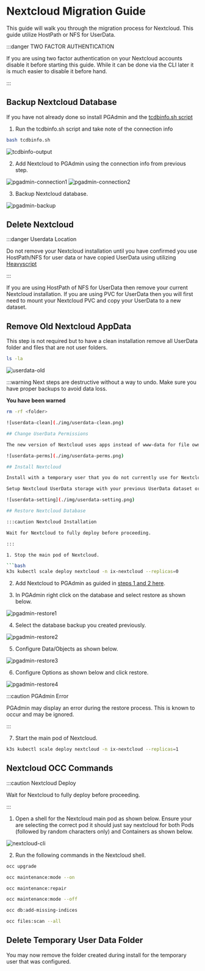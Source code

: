 # Nextcloud Migration Guide

This guide will walk you through the migration process for Nextcloud. This guide utilize HostPath or NFS for UserData.

:::danger TWO FACTOR AUTHENTICATION

If you are using two factor authentication on your Nextcloud accounts disable it before starting this guide. While it can be done via the CLI later it is much easier to disable it before hand.

:::

## Backup Nextcloud Database

If you have not already done so install PGAdmin and the [tcdbinfo.sh script](https://truecharts.org/manual/SCALE/guides/sql-export#how-to-list-database-login-info-for-truecharts-apps)

1. Run the tcdbinfo.sh script and take note of the connection info

```bash
bash tcdbinfo.sh
```

![tcdbinfo-output](./img/tcdbinfo-output.png)

2. Add Nextcloud to PGAdmin using the connection info from previous step.

![pgadmin-connection1](./img/pgadmin-connection1.png)
![pgadmin-connection2](./img/pgadmin-connection2.png)

3. Backup Nextcloud database.

![pgadmin-backup](./img/pgadmin-backup.png)

## Delete Nextcloud

:::danger Userdata Location

Do not remove your Nextcloud installation until you have confirmed you use HostPath/NFS for user data or have copied UserData using utilizing [Heavyscript](https://github.com/Heavybullets8/heavy_script)

:::

If you are using HostPath of NFS for UserData then remove your current Nextcloud installation. If you are using PVC for UserData then you will first need to mount your Nextcloud PVC and copy your UserData to a new dataset.

## Remove Old Nextcloud AppData

This step is not required but to have a clean installation remove all UserData folder and files that are not user folders.

```bash
ls -la
```

![userdata-old](./img/userdata-old.png)

:::warning
Next steps are destructive without a way to undo.
Make sure you have proper backups to avoid data loss.

**You have been warned**

```bash
rm -rf <folder>

![userdata-clean](./img/userdata-clean.png)

## Change UserData Permissions

The new version of Nextcloud uses apps instead of www-data for file ownership. Apply permissions as shown below to your UserData dataset.

![userdata-perms](./img/userdata-perms.png)

## Install Nextcloud

Install with a temporary user that you do not currently use for Nextcloud (ie. temp)

Setup Nextcloud UserData storage with your previous UserData dataset or the dataset you copied your UserData to.

![userdata-setting](./img/userdata-setting.png)

## Restore Nextcloud Database

:::caution Nextcloud Installation

Wait for Nextcloud to fully deploy before proceeding.

:::

1. Stop the main pod of Nextcloud.

```bash
k3s kubectl scale deploy nextcloud -n ix-nextcloud --replicas=0
```

2. Add Nextcloud to PGAdmin as guided in [steps 1 and 2 here](#backup-nextcloud-database).

3. In PGAdmin right click on the database and select restore as shown below.

![pgadmin-restore1](./img/pgadmin-restore1.png)

4. Select the database backup you created previously.

![pgadmin-restore2](./img/pgadmin-restore2.png)

5. Configure Data/Objects as shown below.

![pgadmin-restore3](./img/pgadmin-restore3.png)

6. Configure Options as shown below and click restore.

![pgadmin-restore4](./img/pgadmin-restore4.png)

:::caution PGAdmin Error

PGAdmin may display an error during the restore process. This is known to occur and may be ignored.

:::

7. Start the main pod of Nextcloud.

```bash
k3s kubectl scale deploy nextcloud -n ix-nextcloud --replicas=1
```

## Nextcloud OCC Commands

:::caution Nextcloud Deploy

Wait for Nextcloud to fully deploy before proceeding.

:::

1. Open a shell for the Nextcloud main pod as shown below. Ensure your are selecting the correct pod it should just say nextcloud for both Pods (followed by random characters only) and Containers as shown below.

![nextcloud-cli](./img/nextcloud-cli.png)

2. Run the following commands in the Nextcloud shell.

```bash
occ upgrade
```
```bash
occ maintenance:mode --on
```
```bash
occ maintenance:repair
```
```bash
occ maintenance:mode --off
```
```bash
occ db:add-missing-indices
```
```bash
occ files:scan --all
```

## Delete Temporary User Data Folder

You may now remove the folder created during install for the temporary user that was configured.

